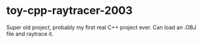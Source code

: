 # toy-cpp-raytracer-2003
Super old project, probably my first real C++ project ever. Can load an .OBJ file and raytrace it.
